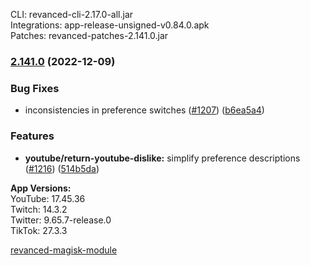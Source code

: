 CLI: revanced-cli-2.17.0-all.jar  
Integrations: app-release-unsigned-v0.84.0.apk  
Patches: revanced-patches-2.141.0.jar  

### [2.141.0](https://github.com/revanced/revanced-patches/compare/v2.140.0...v2.141.0) (2022-12-09)
### Bug Fixes
* inconsistencies in preference switches ([#1207](https://github.com/revanced/revanced-patches/issues/1207)) ([b6ea5a4](https://github.com/revanced/revanced-patches/commit/b6ea5a43b3eec6a06c7514cd79569b97a2b7d333))
### Features
* **youtube/return-youtube-dislike:** simplify preference descriptions ([#1216](https://github.com/revanced/revanced-patches/issues/1216)) ([514b5da](https://github.com/revanced/revanced-patches/commit/514b5da9a7de6f8d0b0d00ec6269f836df3e9333))

  
**App Versions:**  
YouTube: 17.45.36  
Twitch: 14.3.2  
Twitter: 9.65.7-release.0  
TikTok: 27.3.3  

[revanced-magisk-module](https://github.com/j-hc/revanced-magisk-module)  
